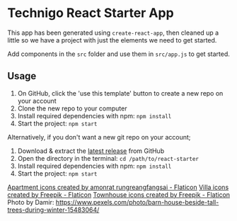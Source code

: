 # Technigo React Starter App

This app has been generated using `create-react-app`, then cleaned up a little so we have a project with just the elements we need to get started.

Add components in the `src` folder and use them in `src/app.js` to get started.

## Usage

1. On GitHub, click the 'use this template' button to create a new repo on your account
1. Clone the new repo to your computer
1. Install required dependencies with npm: `npm install`
1. Start the project: `npm start`

Alternatively, if you don't want a new git repo on your account;

1. Download & extract the [latest release](https://github.com/Technigo/react-starter/releases/latest) from GitHub
1. Open the directory in the terminal: `cd /path/to/react-starter`
1. Install required dependencies with npm: `npm install`
1. Start the project: `npm start`

<a href="https://www.flaticon.com/free-icons/apartment" title="apartment icons">Apartment icons created by amonrat rungreangfangsai - Flaticon</a>
<a href="https://www.flaticon.com/free-icons/villa" title="villa icons">Villa icons created by Freepik - Flaticon</a>
<a href="https://www.flaticon.com/free-icons/townhouse" title="townhouse icons">Townhouse icons created by Freepik - Flaticon</a>
Photo by  Damir: https://www.pexels.com/photo/barn-house-beside-tall-trees-during-winter-15483064/
